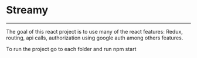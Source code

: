 # **Streamy** 

---
The goal of this react project is to use many of the react features: Redux, routing, api calls, authorization using google auth among others features.

To run the project go to each folder and run npm start